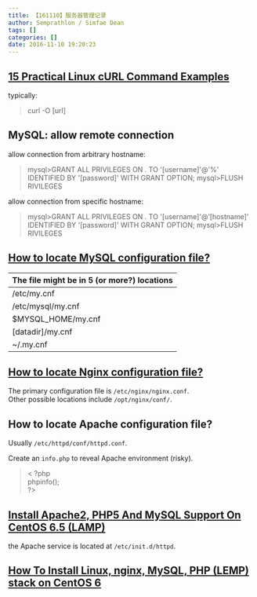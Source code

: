 ```yaml
---
title: 【161110】服务器管理记录
author: Semprathlon / Simfae Dean
tags: []
categories: []
date: 2016-11-10 19:20:23
---
```

[15 Practical Linux cURL Command Examples ](http://www.thegeekstuff.com/2012/04/curl-examples/)
----
typically:
  > curl -O [url]

MySQL: allow remote connection
----
allow connection from arbitrary hostname:
  > mysql>GRANT ALL PRIVILEGES ON *.* TO '[username]'@'%' IDENTIFIED BY '[password]' WITH GRANT OPTION;
  > mysql>FLUSH RIVILEGES
   
allow connection from specific hostname:  
  > mysql>GRANT ALL PRIVILEGES ON *.* TO '[username]'@’[hostname]’ IDENTIFIED BY '[password]' WITH GRANT OPTION;
  > mysql>FLUSH RIVILEGES

[How to locate MySQL configuration file?](http://stackoverflow.com/questions/2482234/how-to-know-mysql-my-cnf-location)
----
|The file might be in 5 (or more?) locations|
|---|
|/etc/my.cnf|
|/etc/mysql/my.cnf|
|$MYSQL_HOME/my.cnf|
|[datadir]/my.cnf|
|~/.my.cnf|

[How to locate Nginx configuration file?](https://www.linode.com/docs/websites/nginx/how-to-configure-nginx)
----
The primary configuration file is `/etc/nginx/nginx.conf`.  
Other possible locations include `/opt/nginx/conf/`.

How to locate Apache configuration file?
----
  Usually `/etc/httpd/conf/httpd.conf`.  

  Create an `info.php` to reveal Apache environment (risky).
  > < ?php  
  > phpinfo();  
  > ?>

[Install Apache2, PHP5 And MySQL Support On CentOS 6.5 (LAMP)](https://www.howtoforge.com/apache_php_mysql_on_centos_6.5_lamp)
----
the Apache service is located at `/etc/init.d/httpd`.  

[How To Install Linux, nginx, MySQL, PHP (LEMP) stack on CentOS 6](https://www.digitalocean.com/community/tutorials/how-to-install-linux-nginx-mysql-php-lemp-stack-on-centos-6)
----
